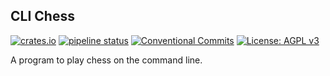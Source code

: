 ## CLI Chess
[![crates.io](https://img.shields.io/crates/v/cli_chess)](https://crates.io/crates/cli_chess)
[![pipeline status](https://gitlab.com/DeveloperC/cli_chess/badges/master/pipeline.svg)](https://gitlab.com/DeveloperC/cli_chess/commits/master)
[![Conventional Commits](https://img.shields.io/badge/Conventional%20Commits-1.0.0-yellow.svg)](https://conventionalcommits.org)
[![License: AGPL v3](https://img.shields.io/badge/License-AGPLv3-blue.svg)](https://www.gnu.org/licenses/agpl-3.0)


A program to play chess on the command line.
